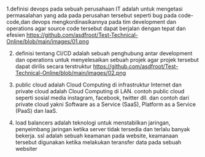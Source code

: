 1.definisi devops pada sebuah perusahaan IT adalah untuk mengetasi permasalahan yang ada pada perusahan tersebut seperti bug pada code-code,dan devops mengkordinasikannya pada tim development dan operations agar source code tersebut dapat berjalan dengan tepat dan efesien 
https://github.com/asdfroot/Test-Technical-Online/blob/main/images/01.png

2. definisi tentang CI/CD adalah sebuah penghubung antar development dan operations
untuk menyelesaikan sebuah projek agar projek tersebut dapat dirilis secara terstruktur 
https://github.com/asdfroot/Test-Technical-Online/blob/main/images/02.png

3.  public cloud adalah Cloud Computing di infrastruktur Internet dan private cloud adalah Cloud Computing di LAN. contoh public cloud seperti sosial media instagram, facebook, twitter dll. dan contoh dari private cloud yakni Software as a Service (SaaS), Platform as a Service (PaaS) dan IaaS.

4. load balancers adalah teknologi untuk menstabilkan jaringan, penyeimbang jaringan ketika server tidak tersedia dan terlalu banyak bekerja.
ssl adalah sebuah keamanan pada website, keamanaan tersebut digunakan ketika melakukan teransfer data pada sebuah websiter

